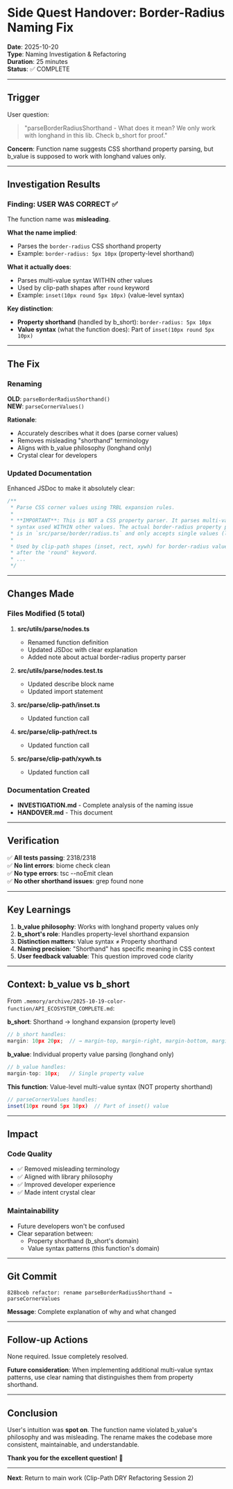 # Side Quest Handover: Border-Radius Naming Fix

**Date**: 2025-10-20  
**Type**: Naming Investigation & Refactoring  
**Duration**: 25 minutes  
**Status**: ✅ COMPLETE

---

## Trigger

User question:
> "parseBorderRadiusShorthand - What does it mean? We only work with longhand in this lib. Check b_short for proof."

**Concern**: Function name suggests CSS shorthand property parsing, but b_value is supposed to work with longhand values only.

---

## Investigation Results

### Finding: USER WAS CORRECT ✅

The function name was **misleading**.

**What the name implied**:
- Parses the `border-radius` CSS shorthand property
- Example: `border-radius: 5px 10px` (property-level shorthand)

**What it actually does**:
- Parses multi-value syntax WITHIN other values
- Used by clip-path shapes after `round` keyword
- Example: `inset(10px round 5px 10px)` (value-level syntax)

**Key distinction**:
- **Property shorthand** (handled by b_short): `border-radius: 5px 10px`
- **Value syntax** (what the function does): Part of `inset(10px round 5px 10px)`

---

## The Fix

### Renaming

**OLD**: `parseBorderRadiusShorthand()`  
**NEW**: `parseCornerValues()`

**Rationale**:
- Accurately describes what it does (parse corner values)
- Removes misleading "shorthand" terminology
- Aligns with b_value philosophy (longhand only)
- Crystal clear for developers

### Updated Documentation

Enhanced JSDoc to make it absolutely clear:
```typescript
/**
 * Parse CSS corner values using TRBL expansion rules.
 *
 * **IMPORTANT**: This is NOT a CSS property parser. It parses multi-value
 * syntax used WITHIN other values. The actual border-radius property parser
 * is in `src/parse/border/radius.ts` and only accepts single values (longhand).
 *
 * Used by clip-path shapes (inset, rect, xywh) for border-radius values
 * after the 'round' keyword.
 * ...
 */
```

---

## Changes Made

### Files Modified (5 total)

1. **src/utils/parse/nodes.ts**
   - Renamed function definition
   - Updated JSDoc with clear explanation
   - Added note about actual border-radius property parser

2. **src/utils/parse/nodes.test.ts**
   - Updated describe block name
   - Updated import statement

3. **src/parse/clip-path/inset.ts**
   - Updated function call

4. **src/parse/clip-path/rect.ts**
   - Updated function call

5. **src/parse/clip-path/xywh.ts**
   - Updated function call

### Documentation Created

- **INVESTIGATION.md** - Complete analysis of the naming issue
- **HANDOVER.md** - This document

---

## Verification

✅ **All tests passing**: 2318/2318  
✅ **No lint errors**: biome check clean  
✅ **No type errors**: tsc --noEmit clean  
✅ **No other shorthand issues**: grep found none

---

## Key Learnings

1. **b_value philosophy**: Works with longhand property values only
2. **b_short's role**: Handles property-level shorthand expansion
3. **Distinction matters**: Value syntax ≠ Property shorthand
4. **Naming precision**: "Shorthand" has specific meaning in CSS context
5. **User feedback valuable**: This question improved code clarity

---

## Context: b_value vs b_short

From `.memory/archive/2025-10-19-color-function/API_ECOSYSTEM_COMPLETE.md`:

**b_short**: Shorthand → longhand expansion (property level)
```typescript
// b_short handles:
margin: 10px 20px;  // → margin-top, margin-right, margin-bottom, margin-left
```

**b_value**: Individual property value parsing (longhand only)
```typescript
// b_value handles:
margin-top: 10px;   // Single property value
```

**This function**: Value-level multi-value syntax (NOT property shorthand)
```typescript
// parseCornerValues handles:
inset(10px round 5px 10px)  // Part of inset() value
```

---

## Impact

### Code Quality
- ✅ Removed misleading terminology
- ✅ Aligned with library philosophy
- ✅ Improved developer experience
- ✅ Made intent crystal clear

### Maintainability
- Future developers won't be confused
- Clear separation between:
  - Property shorthand (b_short's domain)
  - Value syntax patterns (this function's domain)

---

## Git Commit

```
828bceb refactor: rename parseBorderRadiusShorthand → parseCornerValues
```

**Message**: Complete explanation of why and what changed

---

## Follow-up Actions

None required. Issue completely resolved.

**Future consideration**: When implementing additional multi-value syntax patterns, use clear naming that distinguishes them from property shorthand.

---

## Conclusion

User's intuition was **spot on**. The function name violated b_value's philosophy and was misleading. The rename makes the codebase more consistent, maintainable, and understandable.

**Thank you for the excellent question!** 🎯

---

**Next**: Return to main work (Clip-Path DRY Refactoring Session 2)
